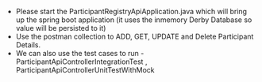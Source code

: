 - Please start the ParticipantRegistryApiApplication.java which will bring up the spring boot application (it uses the inmemory Derby Database so value will be persisted to it)
- Use the postman collection to ADD, GET, UPDATE and Delete Participant Details. 
- We can also use the test cases to run -  ParticipantApiControllerIntegrationTest , ParticipantApiControllerUnitTestWithMock
